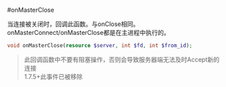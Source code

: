 #onMasterClose

当连接被关闭时，回调此函数。与onClose相同。onMasterConnect/onMasterClose都是在主进程中执行的。

```php
void onMasterClose(resource $server, int $fd, int $from_id);
```

> 此回调函数中不要有阻塞操作，否则会导致服务器端无法及时Accept新的连接  
> 1.7.5+此事件已被移除 
